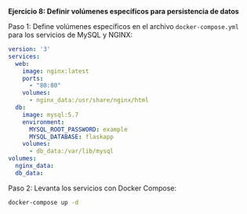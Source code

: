 **Ejercicio 8: Definir volúmenes específicos para persistencia de datos**

Paso 1: Define volúmenes específicos en el archivo `docker-compose.yml` para los servicios de MySQL y NGINX:

```yaml
version: '3'
services:
  web:
    image: nginx:latest
    ports:
      - "80:80"
    volumes:
      - nginx_data:/usr/share/nginx/html
  db:
    image: mysql:5.7
    environment:
      MYSQL_ROOT_PASSWORD: example
      MYSQL_DATABASE: flaskapp
    volumes:
      - db_data:/var/lib/mysql
volumes:
  nginx_data:
  db_data:
```

Paso 2: Levanta los servicios con Docker Compose:

```bash
docker-compose up -d
```

